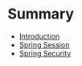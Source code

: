 # Summary

* [Introduction](README.md)
* [Spring Session](spring_session.md)
* [Spring Security](spring_security.md)

